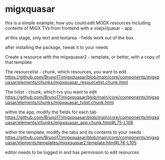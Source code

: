# migxquasar

this is a simple example, how you could edit MODX resources including contents of MIGX TVs from frontend with a vuejs/quasar - app

at this stage, only text and textarea - fields work out of the box.

after installing the package, tweak it to your needs

Create a resource with the migxquasar2 - template, or better, with a copy of that template

The resourcelist - chunk, which resources, you want to edit
https://github.com/Bruno17/migxquasar/blob/main/core/components/migxquasar/elements/chunks/migxquasar_resourcelist.chunk.html

The tvlist - chunk, which tvs you want to edit
https://github.com/Bruno17/migxquasar/blob/main/core/components/migxquasar/elements/chunks/migxquasar_tvlist.chunk.html

within the app, modify the fields for each tab
https://github.com/Bruno17/migxquasar/blob/main/core/components/migxquasar/elements/chunks/migxquasar_app.chunk.html#L75-L106

within the template, modify the tabs and its contents to your needs
https://github.com/Bruno17/migxquasar/blob/main/core/components/migxquasar/elements/templates/migxquasar2.template.html#L76-L105

editor needs to be logged in and has permission to edit resources

